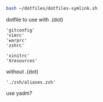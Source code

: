 ```sh
bash ~/dotfiles/dotfiles-symlink.sh
```

dotfile to use with .(dot)

```
'gitconfig'
'vimrc'
'warprc'
'zshrc'

'xinitrc'
'Xresources'
```

without .(dot)

```
'./zsh/aliases.zsh'
```

use yadm?
